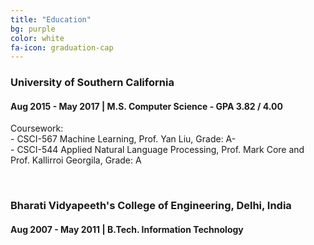 ```yaml
---
title: "Education"
bg: purple
color: white
fa-icon: graduation-cap
---
```


### University of Southern California  

#### Aug 2015 - May 2017 | M.S. Computer Science - GPA 3.82 / 4.00  

Coursework:  
    - CSCI-567 Machine Learning, Prof. Yan Liu, Grade: A-  
    - CSCI-544 Applied Natural Language Processing, Prof. Mark Core and Prof. Kallirroi Georgila, Grade: A  

<br>
    
### Bharati Vidyapeeth's College of Engineering, Delhi, India  

#### Aug 2007 - May 2011 | B.Tech. Information Technology  



